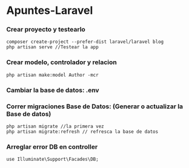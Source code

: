 # Apuntes-Laravel

### Crear proyecto y testearlo
```
composer create-project --prefer-dist laravel/laravel blog
php artisan serve //Testear la app
```
### Crear modelo, controlador y relacion
```
php artisan make:model Author -mcr
```
### Cambiar la base de datos: .env
### Correr migraciones Base de Datos: (Generar o actualizar la Base de datos)
```
php artisan migrate //la primera vez
php artisan migrate:refresh // refresca la base de datos
```


### Arreglar error DB en controller
```
use Illuminate\Support\Facades\DB;
```

